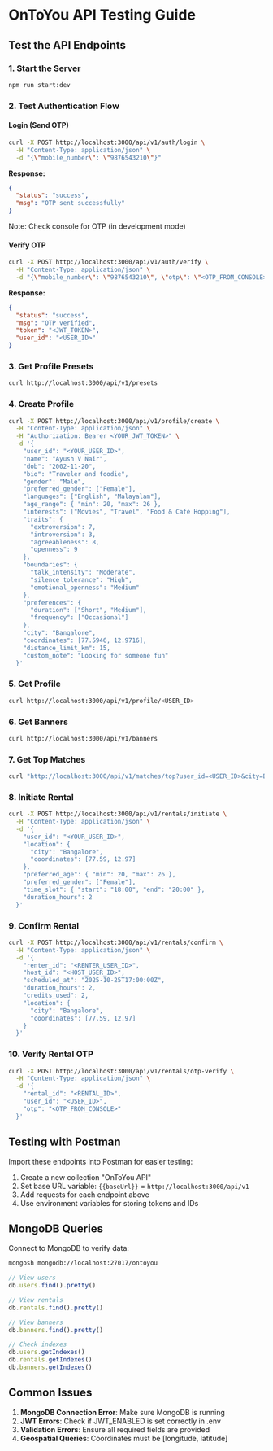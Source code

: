 # OnToYou API Testing Guide

## Test the API Endpoints

### 1. Start the Server
```bash
npm run start:dev
```

### 2. Test Authentication Flow

#### Login (Send OTP)
```bash
curl -X POST http://localhost:3000/api/v1/auth/login \
  -H "Content-Type: application/json" \
  -d "{\"mobile_number\": \"9876543210\"}"
```

**Response:**
```json
{
  "status": "success",
  "msg": "OTP sent successfully"
}
```

Note: Check console for OTP (in development mode)

#### Verify OTP
```bash
curl -X POST http://localhost:3000/api/v1/auth/verify \
  -H "Content-Type: application/json" \
  -d "{\"mobile_number\": \"9876543210\", \"otp\": \"<OTP_FROM_CONSOLE>\"}"
```

**Response:**
```json
{
  "status": "success",
  "msg": "OTP verified",
  "token": "<JWT_TOKEN>",
  "user_id": "<USER_ID>"
}
```

### 3. Get Profile Presets
```bash
curl http://localhost:3000/api/v1/presets
```

### 4. Create Profile
```bash
curl -X POST http://localhost:3000/api/v1/profile/create \
  -H "Content-Type: application/json" \
  -H "Authorization: Bearer <YOUR_JWT_TOKEN>" \
  -d '{
    "user_id": "<YOUR_USER_ID>",
    "name": "Ayush V Nair",
    "dob": "2002-11-20",
    "bio": "Traveler and foodie",
    "gender": "Male",
    "preferred_gender": ["Female"],
    "languages": ["English", "Malayalam"],
    "age_range": { "min": 20, "max": 26 },
    "interests": ["Movies", "Travel", "Food & Café Hopping"],
    "traits": {
      "extroversion": 7,
      "introversion": 3,
      "agreeableness": 8,
      "openness": 9
    },
    "boundaries": {
      "talk_intensity": "Moderate",
      "silence_tolerance": "High",
      "emotional_openness": "Medium"
    },
    "preferences": {
      "duration": ["Short", "Medium"],
      "frequency": ["Occasional"]
    },
    "city": "Bangalore",
    "coordinates": [77.5946, 12.9716],
    "distance_limit_km": 15,
    "custom_note": "Looking for someone fun"
  }'
```

### 5. Get Profile
```bash
curl http://localhost:3000/api/v1/profile/<USER_ID>
```

### 6. Get Banners
```bash
curl http://localhost:3000/api/v1/banners
```

### 7. Get Top Matches
```bash
curl "http://localhost:3000/api/v1/matches/top?user_id=<USER_ID>&city=Bangalore"
```

### 8. Initiate Rental
```bash
curl -X POST http://localhost:3000/api/v1/rentals/initiate \
  -H "Content-Type: application/json" \
  -d '{
    "user_id": "<YOUR_USER_ID>",
    "location": {
      "city": "Bangalore",
      "coordinates": [77.59, 12.97]
    },
    "preferred_age": { "min": 20, "max": 26 },
    "preferred_gender": ["Female"],
    "time_slot": { "start": "18:00", "end": "20:00" },
    "duration_hours": 2
  }'
```

### 9. Confirm Rental
```bash
curl -X POST http://localhost:3000/api/v1/rentals/confirm \
  -H "Content-Type: application/json" \
  -d '{
    "renter_id": "<RENTER_USER_ID>",
    "host_id": "<HOST_USER_ID>",
    "scheduled_at": "2025-10-25T17:00:00Z",
    "duration_hours": 2,
    "credits_used": 2,
    "location": {
      "city": "Bangalore",
      "coordinates": [77.59, 12.97]
    }
  }'
```

### 10. Verify Rental OTP
```bash
curl -X POST http://localhost:3000/api/v1/rentals/otp-verify \
  -H "Content-Type: application/json" \
  -d '{
    "rental_id": "<RENTAL_ID>",
    "user_id": "<USER_ID>",
    "otp": "<OTP_FROM_CONSOLE>"
  }'
```

## Testing with Postman

Import these endpoints into Postman for easier testing:

1. Create a new collection "OnToYou API"
2. Set base URL variable: `{{baseUrl}}` = `http://localhost:3000/api/v1`
3. Add requests for each endpoint above
4. Use environment variables for storing tokens and IDs

## MongoDB Queries

Connect to MongoDB to verify data:

```bash
mongosh mongodb://localhost:27017/ontoyou
```

```javascript
// View users
db.users.find().pretty()

// View rentals
db.rentals.find().pretty()

// View banners
db.banners.find().pretty()

// Check indexes
db.users.getIndexes()
db.rentals.getIndexes()
db.banners.getIndexes()
```

## Common Issues

1. **MongoDB Connection Error**: Make sure MongoDB is running
2. **JWT Errors**: Check if JWT_ENABLED is set correctly in .env
3. **Validation Errors**: Ensure all required fields are provided
4. **Geospatial Queries**: Coordinates must be [longitude, latitude]
